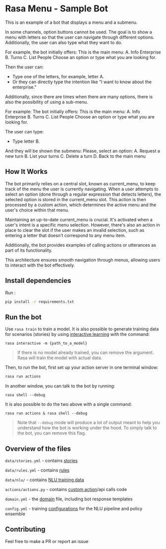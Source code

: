 # Rasa Menu - Sample Bot

This is an example of a bot that displays a menu and a submenu.

In some channels, option buttons cannot be used. The goal is to show a menu with letters so that the user can navigate through different options. Additionally, the user can also type what they want to do.

For example, the bot initially offers:
      This is the main menu:
        A. Info Enterprise
        B. Turns
        C. List People
      Choose an option or type what you are looking for.

Then the user can:
 - Type one of the letters, for example, letter A.
 - Or they can directly type the intention like "I want to know about the enterprise."

Additionally, since there are times when there are many options, there is also the possibility of using a sub-menu.

For example:
The bot initially offers:
      This is the main menu:
        A. Info Enterprise
        B. Turns
        C. List People
      Choose an option or type what you are looking for.

The user can type:
 - Type letter B.

And they will be shown the submenu:
      Please, select an option:
        A. Request a new turn
        B. List your turns
        C. Delete a turn
        D. Back to the main menu

## How It Works
The bot primarily relies on a central slot, known as current_menu, to keep track of the menu the user is currently navigating. When a user attempts to select an option (done through a regular expression that detects letters), the selected option is stored in the current_menu slot. This action is then processed by a custom action, which determines the active menu and the user's choice within that menu.

Maintaining an up-to-date current_menu is crucial. It's activated when a user's intent is a specific menu selection. However, there's also an action in place to clear the slot if the user makes an invalid selection, such as entering a letter that doesn't correspond to any menu item.

Additionally, the bot provides examples of calling actions or utterances as part of its functionality.

This architecture ensures smooth navigation through menus, allowing users to interact with the bot effectively.

## Install dependencies

Run :
```bash
pip install -r requirements.txt
```

## Run the bot

Use `rasa train` to train a model. It is also possible to generate training data for scenarios (stories) by using [interactive learning](https://rasa.com/docs/rasa/writing-stories/#using-interactive-learning) with the command:
```
rasa interactive -m {path_to_a_model} 
```
> If there is no model already trained, you can remove the argument. Rasa will train the model with actual data.


Then, to run the bot, first set up your action server in one terminal window:
```bash
rasa run actions
```

In another window, you can talk to the bot by running:
```
rasa shell --debug  
```

It is also possible to do the two above with a single command:  
```
rasa run actions & rasa shell --debug  
```

> Note that `--debug` mode will produce a lot of output meant to help you understand how the bot is working under the hood. To simply talk to the bot, you can remove this flag.


## Overview of the files

`data/stories.yml` - contains [stories](https://rasa.com/docs/rasa/stories/)

`data/rules.yml` - contains [rules](https://rasa.com/docs/rasa/rules)

`data/nlu/` - contains [NLU training data](https://rasa.com/docs/rasa/nlu-training-data)

`actions/actions.py` - contains [custom action](https://rasa.com/docs/rasa/custom-actions)/api calls code

`domain.yml`         - the [domain](https://rasa.com/docs/rasa/domain) file, including bot response templates

`config.yml`         - training [configurations](https://rasa.com/docs/rasa/model-configuration) for the NLU pipeline and policy ensemble

## Contributing

Feel free to make a PR or report an issue